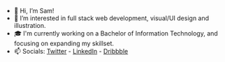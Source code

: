 - 👋 Hi, I’m Sam!
- 👀 I’m interested in full stack web development, visual/UI design and illustration. 
- 🎓 I'm currently working on a Bachelor of Information Technology, and focusing on expanding my skillset.
- 📫 Socials: <a href=https://twitter.com/S_M_Russell>Twitter</a> - <a href="https://www.linkedin.com/in/s-m-russell/">LinkedIn</a> - <a href="https://dribbble.com/s-m-russell">Dribbble</a>

<!---
s-m-russell/s-m-russell is a ✨ special ✨ repository because its `README.md` (this file) appears on your GitHub profile.
You can click the Preview link to take a look at your changes.
--->
